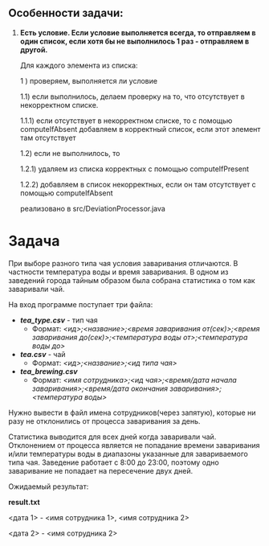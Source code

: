 ## Особенности задачи:

1. **Есть условие. Если условие выполняется всегда, то отправляем в один список, если хотя бы не выполнилось 1 раз - отправляем в другой.**

   Для каждого элемента из списка:

   1 ) проверяем, выполняется ли условие
   
   1.1) если выполнилось, делаем проверку на то, что отсутствует в некорректном списке.
   
   1.1.1) если отсутствует в некорректном списке, то с помощью computeIfAbsent добавляем в корректный список, если этот элемент там отсутствует
   
   1.2) если не выполнилось, то

   1.2.1) удаляем из списка корректных с помощью computeIfPresent

   1.2.2) добавляем в список некорректных, если он там отсутствует с помощью computeIfAbsent

   реализовано в src/DeviationProcessor.java

# Задача

При выборе разного типа чая условия заваривания отличаются. В частности температура воды и время заваривания. В одном из заведений города тайным образом была собрана статистика о том как заваривали чай.

На вход программе поступает три файла:
 - **_tea_type.csv_** - тип чая 
   - Формат: _<ид>;<название>;<время заваривания от(сек)>;<время заваривания до(сек)>;<температура воды от>;<температура воды до>_
 - **_tea.csv_** - чай
     - Формат: _<ид>;<название>;<ид типа чая>_
 - **_tea_brewing.csv_**
     - Формат: _<имя сотрудника>;<ид чая>;<время/дата начала заваривания>;<время/дата окончания заваривания>;<температура воды>_

Нужно вывести в файл имена сотрудников(через запятую), которые ни разу не отклонились от процесса заваривания за день.

Статистика выводится для всех дней когда заваривали чай. Отклонением от процесса является не попадание времени заваривания и/или температуры воды в диапазоны указанные для завариваемого типа чая. Заведение работает с 8:00 до 23:00, поэтому одно заваривание не попадает на пересечение двух дней.

Ожидаемый результат:

**result.txt**

<дата 1> - <имя сотрудника 1>, <имя сотрудника 2>

<дата 2> - <имя сотрудника 2>
